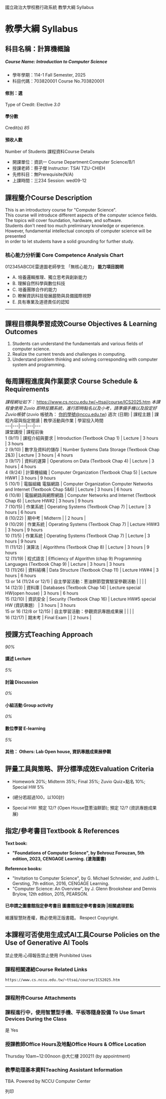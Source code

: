 國立政治大學校務行政系統 教學大綱 Syllabus
# 教學大綱 Syllabus
##  科目名稱：計算機概論
#####  Course Name: Introduction to Computer Science
  * 學年學期：114-1 Fall Semester, 2025 
  * 科目代碼：703820001 Course No.703820001


#### 修別：選
Type of Credit: Elective 
_3.0_
#### 學分數
Credit(s)
_85_
#### 預收人數
Number of Students
課程資料Course Details
  * 開課單位：資訊一 Course Department:Computer Science/B/1 
  * 授課老師：蔡子傑 Instructor: TSAI TZU-CHIEH 
  * 先修科目：無Prerequisite(N/A)
  * 上課時間：三234 Session: wed09-12


##  課程簡介Course Description
This is an introductory course for "Computer Science".  
This course will introduce different aspects of the computer science fields.  
The topics will cover foundation, hardware, and software.  
Students don't need too much preliminary knowledge or experience.  
However, fundamental intellectual concepts of computer science will be presented  
in order to let students have a solid grounding for further study.
###  核心能力分析圖 Core Competence Analysis Chart
012345ABCDE雷達圖老師學生
「無核心能力」 
**能力項目說明**
  * A. 培養邏輯推理、獨立思考與創新能力
  * B. 理解自然科學與數位科技
  * C. 培養團隊合作的能力
  * D. 瞭解資訊科技發展趨勢與具備國際視野
  * E. 具有專業及道德責任的認知


* * *
##  課程目標與學習成效Course Objectives & Learning Outcomes 
  
1. Students can understand the fundamentals and various fields of computer science.
2. Realize the current trends and challenges in computing.
3. Understand problem thinking and solving corresponding with computer system and programming.
##  每周課程進度與作業要求 Course Schedule & Requirements
_課程網址如下：_
https://www.cs.nccu.edu.tw/~ttsai/course/ICS2025.htm
_本課程會使用 Zuvio 即時反饋系統，進行即時點名以及小考，請準備手機以及設定好Zuvio帳號_ (zuvio 帳號為： 你的學號@nccu.edu.tw) 
週次 (日期) |  課程主題 |  課程內容與指定閱讀 |  教學活動與作業 |  學習投入時間  
---|---|---|---|---  
課堂講授 |  課程前後  
1 (9/11) |  課程介紹與要求 |  Introduction (Textbook Chap 1) |  Lecture |  3 hours |  3 hours  
2 (9/10) |  數字及資料的儲存 |  Number Systems Data Storage (Textbook Chap 2&3) |  Lecture |  3 hours |  4 hours  
3 (9/17) |  資料的運算 |  Operations on Data (Textbook Chap 4) |  Lecture |  3 hours |  4 hours  
4 (9/24) |  計算機組織 |  Computer Organization (Textbook Chap 5) |  Lecture HW#1 |  3 hours |  9 hours  
5 (10/1) |  電腦組織 電腦網路 |  Computer Organization Computer Networks and Internet (Textbook Chap 5&6) |  Lecture |  3 hours |  6 hours  
6 (10/8) |  電腦網路與網際網路 |  Computer Networks and Internet (Textbook Chap 6) |  Lecture HW#2 |  3 hours |  9 hours  
7 (10/15) |  作業系統 |  Operating Systems (Textbook Chap 7) |  Lecture |  3 hours |  6 hours  
8 (10/22) | 期中考 | Midterm |  | 2 hours |   
9 (10/29) |  作業系統 |  Operating Systems (Textbook Chap 7) |  Lecture HW#3 |  3 hours |  9 hours  
10 (11/5) | 作業系統 |  Operating Systems (Textbook Chap 7) | Lecture | 3 hours | 9 hours  
11 (11/12) | 演算法 |  Algorithms (Textbook Chap 8) | Lecture | 3 hours | 9 hours  
12 (11/19) |  程式語言 |  Efficiency of Algorithm (chap 9) Programming Languages (Textbook Chap 9) |  Lecture |  3 hours |  3 hours  
13 (11/26) |  資料結構 |  Data Structure (Textbook Chap 11) |  Lecture HW#4 |  3 hours |  6 hours  
13 or 14 (11/24 or 12/1) | 自主學習活動：蔥油餅節暨實驗室參觀活動 |  |  |  |   
14 (12/3) |  資料庫 |  Databases (Textbook Chap 14) |  Lecture special HW(open house) |  3 hours |  6 hours  
15 (12/10) |  資訊安全 |  Security (Textbook Chap 16) |  Lecture HW#5 special HW (資訊專題） |  3 hours |  3 hours  
15 or 16 (12/8 or 12/15) | 自主學習活動：參觀資訊專題成果展 |  |  |  |   
16 (12/17) |  期末考 |  Final Exam |  |  2 hours |   
##  授課方式Teaching Approach
_90%_
####  講述 Lecture
_5%_
####  討論 Discussion
_0%_
####  小組活動 Group activity
_0%_
####  數位學習 E-learning
_5%_
####  其他： Others: Lab Open house, 資訊專題成果展參觀 
##  評量工具與策略、評分標準成效Evaluation Criteria
  * Homework 20%; Midterm 35%; Final 35%; Zuvio Quiz+點名 10%; Special HW 5%
  * (總分若超過100，以100計)


  * Special HW: 預定 12/? (Open House暨蔥油餅節); 預定 12/? (資訊專題成果展)


##  指定/參考書目Textbook & References
**Text book:**
  * **"Foundations of Computer Science", by Behrouz Forouzan, 5th edition, 2023, CENGAGE Learning. (滄海圖書)**


**Reference books:**
  * "Invitation to Computer Science", by G. Michael Schneider, and Judith L. Gersting, 7th edition, 2016, CENGAGE Learning.
  * "Computer Science: An Overview", by J. Glenn Brookshear and Dennis Brylow, 12th edition, 2015, PEARSON.


####  已申請之圖書館指定參考書目  圖書館指定參考書查詢 |相關處理要點
維護智慧財產權，務必使用正版書籍。 Respect Copyright.
##  本課程可否使用生成式AI工具Course Policies on the Use of Generative AI Tools
禁止使用:心得報告禁止使用 Prohibited Uses
###  課程相關連結Course Related Links
```
https://www.cs.nccu.edu.tw/~ttsai/course/ICS2025.htm 
```

* * *
###  課程附件Course Attachments
###  課程進行中，使用智慧型手機、平板等隨身設備 To Use Smart Devices During the Class
是  Yes
###  授課教師Office Hours及地點Office Hours & Office Location
Thursday 10am~12:00noon @大仁樓 200211 (by appointment)
###  教學助理基本資料Teaching Assistant Information
TBA.
Powered by NCCU Computer Center
  
列印
